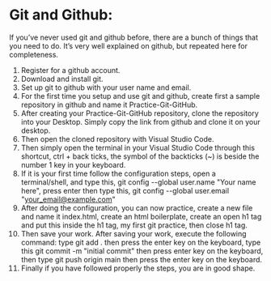 # Git and Github: 
If you’ve never used git and github before, there are a bunch of things that you need to do. It’s very well explained on github, but repeated here for completeness.
1. Register for a github account.
2. Download and install git.
3. Set up git to github with your user name and email.
4. For the first time you setup and use git and github, create first a sample repository in github and name it Practice-Git-GitHub.
5. After creating your Practice-Git-GitHub repository, clone the repository into your Desktop. Simply copy the link from github and clone it on your desktop.
6. Then open the cloned repository with Visual Studio Code.
7. Then simply open the terminal in your Visual Studio Code through this shortcut, ctrl + back ticks, the symbol of the backticks (~) is beside the number 1 key in your keyboard.
8. If it is your first time follow the configuration steps, open a terminal/shell, and type this, git config --global user.name "Your name here", press enter then type this, git config --global user.email "your_email@example.com"
9. After doing the configuration, you can now practice, create a new file and name it index.html, create an html boilerplate, create an open h1 tag  and put this inside the h1 tag, my first git practice, then close h1 tag.
10. Then save your work. After saving your work, execute the following command: type git add . then press the enter key on the keyboard, type this git commit -m "initial commit" then press enter key on the keyboard, then type git push origin main then press the enter key on the keyboard.
11. Finally if you have followed properly the steps, you are in good shape.
